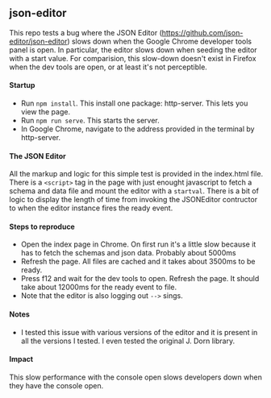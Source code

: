 ## json-editor

This repo tests a bug where the JSON Editor (https://github.com/json-editor/json-editor) slows down when the Google Chrome developer tools panel is open. In particular, the editor slows down when seeding the editor with a start value.  For comparision, this slow-down doesn't exist in Firefox when the dev tools are open, or at least it's not perceptible.

#### Startup

* Run `npm install`.  This install one package: http-server.  This lets you view the page.
* Run `npm run serve`. This starts the server.
* In Google Chrome, navigate to the address provided in the terminal by http-server.

#### The JSON Editor
All the markup and logic for this simple test is provided in the index.html file. There is a `<script>` tag in the page with just enought javascript to fetch a schema and data file and mount the editor with a `startval`.  There is a bit of logic to display the length of time from invoking the JSONEditor contructor to when the editor instance fires the ready event.

#### Steps to reproduce
* Open the index page in Chrome.  On first run it's a little slow because it has to fetch the schemas and json data.  Probably about 5000ms
* Refresh the page. All files are cached and it takes about 3500ms to be ready.
* Press f12 and wait for the dev tools to open.  Refresh the page. It should take about 12000ms for the ready event to file.
* Note that the editor is also logging out `-->` sings.

#### Notes
* I tested this issue with various versions of the editor and it is present in all the versions I tested. I even tested the original J. Dorn library.

#### Impact
This slow performance with the console open slows developers down when they have the console open.



